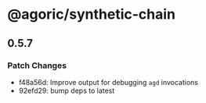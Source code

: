 # @agoric/synthetic-chain

## 0.5.7

### Patch Changes

- f48a56d: Improve output for debugging `agd` invocations
- 92efd29: bump deps to latest
